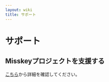 ```yaml
---
layout: wiki
title: サポート
---
```


# サポート

## Misskeyプロジェクトを支援する
[こちら](https://misskey-hub.net/docs/donate.html)から詳細を確認してください。